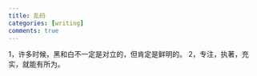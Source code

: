 ```yaml
---
title: 乱码
categories: [writing]
comments: true
---
```

1，许多时候，黑和白不一定是对立的，但肯定是鲜明的。
2，专注，执著，充实，就能有所为。 

